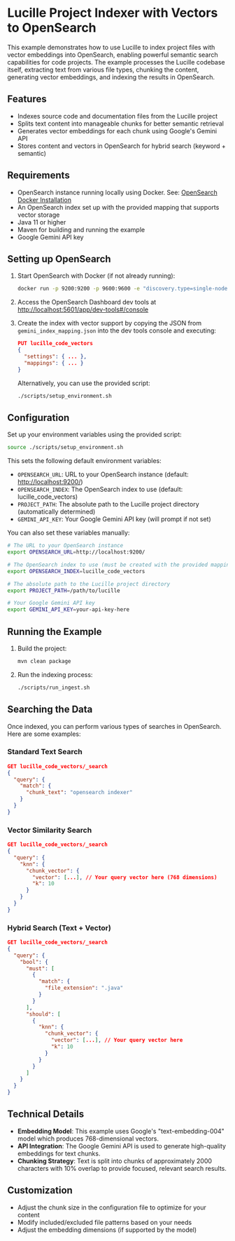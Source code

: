 # Lucille Project Indexer with Vectors to OpenSearch

This example demonstrates how to use Lucille to index project files with vector embeddings into OpenSearch, enabling powerful semantic search capabilities for code projects. The example processes the Lucille codebase itself, extracting text from various file types, chunking the content, generating vector embeddings, and indexing the results in OpenSearch.

## Features

- Indexes source code and documentation files from the Lucille project
- Splits text content into manageable chunks for better semantic retrieval
- Generates vector embeddings for each chunk using Google's Gemini API
- Stores content and vectors in OpenSearch for hybrid search (keyword + semantic)

## Requirements

- OpenSearch instance running locally using Docker. See: [OpenSearch Docker Installation](https://opensearch.org/docs/latest/install/docker/)
- An OpenSearch index set up with the provided mapping that supports vector storage
- Java 11 or higher
- Maven for building and running the example
- Google Gemini API key

## Setting up OpenSearch

1. Start OpenSearch with Docker (if not already running):

   ```bash
   docker run -p 9200:9200 -p 9600:9600 -e "discovery.type=single-node" opensearchproject/opensearch:latest
   ```

2. Access the OpenSearch Dashboard dev tools at [http://localhost:5601/app/dev-tools#/console](http://localhost:5601/app/dev-tools#/console)

3. Create the index with vector support by copying the JSON from `gemini_index_mapping.json` into the dev tools console and executing:

   ```json
   PUT lucille_code_vectors
   {
     "settings": { ... },
     "mappings": { ... }
   }
   ```

   Alternatively, you can use the provided script:

   ```bash
   ./scripts/setup_environment.sh
   ```

## Configuration

Set up your environment variables using the provided script:

```bash
source ./scripts/setup_environment.sh
```

This sets the following default environment variables:

- `OPENSEARCH_URL`: URL to your OpenSearch instance (default: [http://localhost:9200/](http://localhost:9200/))
- `OPENSEARCH_INDEX`: The OpenSearch index to use (default: lucille_code_vectors)
- `PROJECT_PATH`: The absolute path to the Lucille project directory (automatically determined)
- `GEMINI_API_KEY`: Your Google Gemini API key (will prompt if not set)

You can also set these variables manually:

```bash
# The URL to your OpenSearch instance
export OPENSEARCH_URL=http://localhost:9200/

# The OpenSearch index to use (must be created with the provided mapping)
export OPENSEARCH_INDEX=lucille_code_vectors

# The absolute path to the Lucille project directory
export PROJECT_PATH=/path/to/lucille

# Your Google Gemini API key
export GEMINI_API_KEY=your-api-key-here
```

## Running the Example

1. Build the project:

   ```bash
   mvn clean package
   ```

2. Run the indexing process:

   ```bash
   ./scripts/run_ingest.sh
   ```

## Searching the Data

Once indexed, you can perform various types of searches in OpenSearch. Here are some examples:

### Standard Text Search

```json
GET lucille_code_vectors/_search
{
  "query": {
    "match": {
      "chunk_text": "opensearch indexer"
    }
  }
}
```

### Vector Similarity Search

```json
GET lucille_code_vectors/_search
{
  "query": {
    "knn": {
      "chunk_vector": {
        "vector": [...], // Your query vector here (768 dimensions)
        "k": 10
      }
    }
  }
}
```

### Hybrid Search (Text + Vector)

```json
GET lucille_code_vectors/_search
{
  "query": {
    "bool": {
      "must": [
        {
          "match": {
            "file_extension": ".java"
          }
        }
      ],
      "should": [
        {
          "knn": {
            "chunk_vector": {
              "vector": [...], // Your query vector here
              "k": 10
            }
          }
        }
      ]
    }
  }
}
```

## Technical Details

- **Embedding Model**: This example uses Google's "text-embedding-004" model which produces 768-dimensional vectors.
- **API Integration**: The Google Gemini API is used to generate high-quality embeddings for text chunks.
- **Chunking Strategy**: Text is split into chunks of approximately 2000 characters with 10% overlap to provide focused, relevant search results.

## Customization

- Adjust the chunk size in the configuration file to optimize for your content
- Modify included/excluded file patterns based on your needs
- Adjust the embedding dimensions (if supported by the model)
